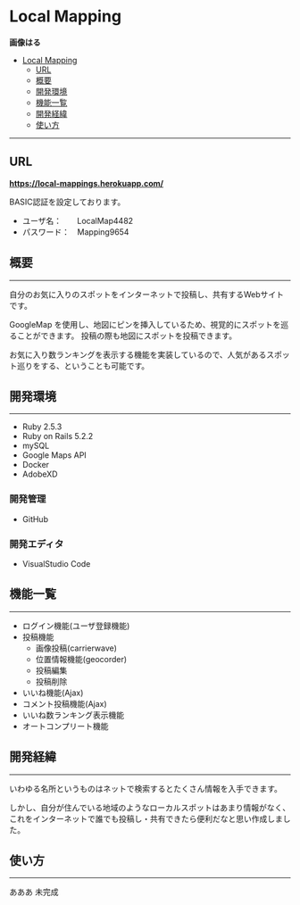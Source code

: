 # Local Mapping

**画像はる**


- [Local Mapping](#local-mapping)
  - [URL](#url)
  - [概要](#概要)
  - [開発環境](#開発環境)
  - [機能一覧](#機能一覧)
  - [開発経緯](#開発経緯)
  - [使い方](#使い方)

***

## URL
  **https://local-mappings.herokuapp.com/**

  BASIC認証を設定しております。
  - ユーザ名：　　LocalMap4482
  - パスワード：　Mapping9654


## 概要
***

自分のお気に入りのスポットをインターネットで投稿し、共有するWebサイトです。

GoogleMap を使用し、地図にピンを挿入しているため、視覚的にスポットを巡ることができます。
投稿の際も地図にスポットを投稿できます。

お気に入り数ランキングを表示する機能を実装しているので、人気があるスポット巡りをする、ということも可能です。

## 開発環境
***
* Ruby 2.5.3
* Ruby on Rails 5.2.2
* mySQL
* Google Maps API
* Docker
* AdobeXD

### 開発管理
* GitHub

### 開発エディタ
* VisualStudio Code


## 機能一覧
***
* ログイン機能(ユーザ登録機能)
* 投稿機能
  * 画像投稿(carrierwave)
  * 位置情報機能(geocorder)
  * 投稿編集
  * 投稿削除
* いいね機能(Ajax)
* コメント投稿機能(Ajax)
* いいね数ランキング表示機能
* オートコンプリート機能

## 開発経緯
***
いわゆる名所というものはネットで検索するとたくさん情報を入手できます。

しかし、自分が住んでいる地域のようなローカルスポットはあまり情報がなく、これをインターネットで誰でも投稿し・共有できたら便利だなと思い作成しました。

## 使い方
***

あああ
未完成